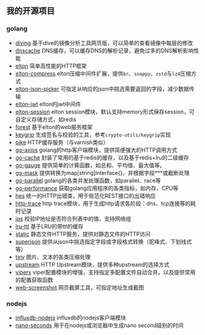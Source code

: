 ## 我的开源项目

### golang

- [diving](https://github.com/vicanso/diving) 基于dive的镜像分析工具网页版，可以简单的查看镜像中每层的修改
- [dnscache](https://github.com/vicanso/dnscache) DNS缓存，可以缓存DNS的解析记录，避免过多的DNS解析影响性能
- [elton](https://github.com/vicanso/elton) 简单高性能的HTTP框架
- [elton-compress](https://github.com/vicanso/elton-compress) elton压缩中间件扩展，提供`br`、`snappy`、`zstd`与`lz4`压缩方式
- [elton-json-picker](https://github.com/vicanso/elton-json-picker) 可指定从响应的json中挑选需要返回的字段，减少数据传输
- [elton-jwt](https://github.com/vicanso/elton-jwt) elton的jwt中间件
- [elton-session](https://github.com/vicanso/elton-session) elton session模块，默认支持memory形式保存session，可自定义存储方式，如redis
- [forest](https://github.com/vicanso/forest) 基于elton的web服务框架
- [keygrip](https://github.com/vicanso/keygrip) 生成签名与校验的工具，参考`crypto-utils/keygrip`实现
- [pike](https://github.com/vicanso/pike) HTTP缓存服务（与varnish类似）
- [go-axios](https://github.com/vicanso/go-axios) golang的http客户端模块，提供简便强大的HTTP调用方式
- [go-cache](https://github.com/vicanso/go-cache) 封装了常用的基于redis的缓存，以及基于redis+lru的二级缓存
- [go-gauge](https://github.com/vicanso/go-gauge) 提供简单的计算函数，如总和、平均值、最大值等。 
- [go-mask](https://github.com/vicanso/go-mask) 提供转换为map[string]interface{}，并根据字段***或截断处理
- [go-parallel](https://github.com/vicanso/go-parallel) golang的各类并发处理函数，如parallel、race等
- [go-performance](https://github.com/vicanso/go-performance) 获取golang应用程序的各类指标，如内存、CPU等
- [hes](https://github.com/vicanso/hes) 统一的HTTP出错类，用于规范化REST接口的出错响应
- [http-trace](https://github.com/vicanso/http-trace) http trace模块，用于生成http请求各阶段：dns、tcp连接等的耗时记录
- [ips](https://github.com/vicanso/ips) 校验IP地址是否符合列表中的值，支持网络组
- [lru-ttl](https://github.com/vicanso/lru-ttl) 基于LRU的带ttl的缓存
- [static](https://github.com/vicanso/static) 静态文件HTTP服务，提供对静态文件的HTTP访问
- [superjson](https://github.com/vicanso/superjson) 提供从json中挑选指定字段或字段格式转换（驼峰式、下划线式等）
- [tiny](https://github.com/vicanso/tiny) 图片、文本的各类压缩处理
- [upstream](https://github.com/vicanso/upstream) HTTP Upstream模块，提供多种upstream的选择方式
- [viperx](https://github.com/vicanso/viperx) viper配置模块的增强，支持指定多配置文件自动合并，以及提供常用的配置获取函数
- [web-screenshot](https://github.com/vicanso/web-screenshot) 网页截屏工具，可指定地址生成截图

### nodejs

- [influxdb-nodejs](https://github.com/vicanso/influxdb-nodejs) influxdb的nodejs客户端模块
- [nano-seconds](https://github.com/vicanso/nano-seconds) 用于在nodejs或浏览器中生成nano second级别的时间